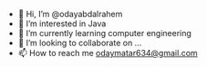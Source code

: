 - 👋 Hi, I’m @odayabdalrahem
- 👀 I’m interested in Java
- 🌱 I’m currently learning computer engineering
- 💞️ I’m looking to collaborate on ...
- 📫 How to reach me odaymatar634@gmail.com 

<!---
odayabdalrahem/odayabdalrahem is a ✨ special ✨ repository because its `README.md` (this file) appears on your GitHub profile.
You can click the Preview link to take a look at your changes.
--->
